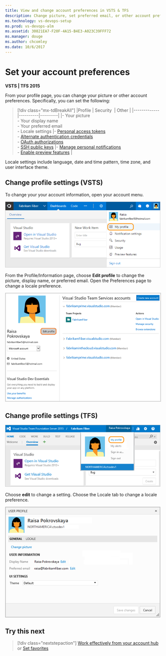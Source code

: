 ```yaml
---
title: View and change account preferences in VSTS & TFS
description: Change picture, set preferred email, or other account preferences from your account profile in VSTS and TFS 
ms.technology: vs-devops-setup
ms.prod: vs-devops-alm
ms.assetid: 30821EA7-F20F-4A15-B4E3-A023C39FFF72
ms.manager: douge
ms.author: chcomley
ms.date: 10/6/2017
---
```

# Set your account preferences

**VSTS | TFS 2015**

From your profile page, you can change your picture or other account preferences. Specifically, you can set the following:

> [!div class="mx-tdBreakAll"]
> |Profile | Security  | Other |
> |-------------|----------|---------|
> |- Your picture<br/>- Your display name<br/>- Your preferred email<br/>- Locale settings |- [Personal access tokens](use-personal-access-tokens-to-authenticate.md)<br/>- [Alternate authentication credentials](../git/auth-overview.md#alternate-credentials)<br/>- [OAuth authorizations](../integrate/get-started/authentication/oauth.md)<br/>- [SSH public keys](../git/use-ssh-keys-to-authenticate.md) |- [Manage personal notifications](../notifications/manage-personal-notifications.md)<br/>- [Enable preview features](../user-guide/work-web-portal.md#admin-context) |

Locale settings include language, date and time pattern, time zone, and user interface theme.

## Change profile settings (VSTS)

To change your your account information, open your account menu.

![VSTS, My Profile link on Account menu](_img/account-prefs/open-profile-team-services.png)

From the Profile/Information page, choose **Edit profile** to change the picture, display name, or preferred email. Open the Preferences page to change a locale preference.

<!---
![VSTS, Profile page](_img/account-prefs/account-pref-ts-profile-page.png)
-->
<img src="_img/account-prefs/team-services-profile-dialog-co.png" alt="VSTS, Profile page" style="border: 1px solid #CCCCCC;" />

## Change profile settings (TFS)

![TFS, My Profile link on Account menu](_img/account-prefs/open-profile.png)

Choose **edit** to change a setting. Choose the Locale tab to change a locale preference.

![TFS, Set preferences](_img/account-prefs/account-prefs-tfs-user-profile.png)

## Try this next

> [!div class="nextstepaction"]
> [Work effectively from your account hub](../user-guide/account-home-pages.md)
> or
> [Set favorites](../collaborate/set-favorites.md)


  